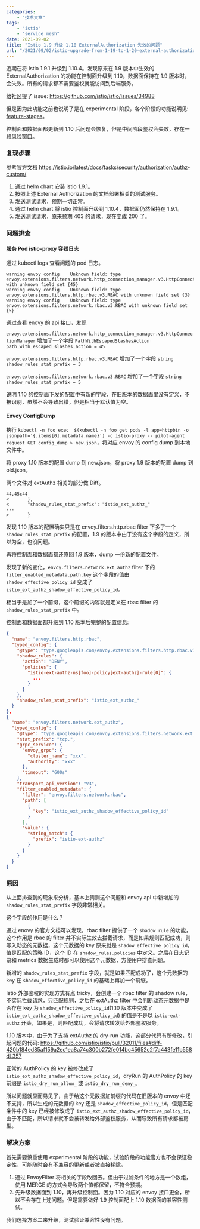 ```yaml
---
categories:
    - "技术文章"
tags:
    - "istio"
    - "service mesh"
date: 2021-09-02
title: "Istio 1.9 升级 1.10 ExternalAuthorization 失效的问题"
url: "/2021/09/02/istio-upgrade-from-1-19-to-1-20-external-authorization-invalid"
---
```


近期在将 Istio 1.9.1 升级到 1.10.4。发现原来在 1.9 版本中生效的 ExternalAuthorization 的功能在控制面升级到 1.10，数据面保持在 1.9 版本时，会失效。所有的请求都不需要鉴权就能访问到后端服务。

<!--more-->

给社区提了 issue: https://github.com/istio/istio/issues/34988

但是因为此功能之前也说明了是在 experimental 阶段，各个阶段的功能说明见: [feature-stages](https://istio.io/latest/docs/releases/feature-stages/)。

控制面和数据面都更新到 1.10 后问题会恢复，但是中间阶段鉴权会失效，存在一段风险窗口。

### 复现步骤

参考官方文档 https://istio.io/latest/docs/tasks/security/authorization/authz-custom/

1. 通过 helm chart 安装 istio 1.9.1。
2. 按照上述 External Authorization 的文档部署相关的测试服务。
3. 发送测试请求，预期一切正常。
4. 通过 helm chart 将 istio 控制面升级到 1.10.4，数据面仍然保持在 1.9.1。
5. 发送测试请求，原来预期 403 的请求，现在变成 200 了。

### 问题排查

#### 服务 Pod istio-proxy 容器日志

通过 kubectl logs 查看问题的 pod 日志。

```
warning envoy config    Unknown field: type envoy.extensions.filters.network.http_connection_manager.v3.HttpConnectionManager with unknown field set {45}
warning envoy config    Unknown field: type envoy.extensions.filters.http.rbac.v3.RBAC with unknown field set {3}
warning envoy config    Unknown field: type envoy.extensions.filters.network.rbac.v3.RBAC with unknown field set {5}
```

通过查看 enovy 的 api 接口，发现

`envoy.extensions.filters.network.http_connection_manager.v3.HttpConnectionManager` 增加了一个字段 `PathWithEscapedSlashesAction path_with_escaped_slashes_action = 45`

`envoy.extensions.filters.http.rbac.v3.RBAC` 增加了一个字段 `string shadow_rules_stat_prefix = 3`

`envoy.extensions.filters.network.rbac.v3.RBAC` 增加了一个字段 `string shadow_rules_stat_prefix = 5`

说明 1.10 的控制面下发的配置中有新的字段，在旧版本的数据面里没有定义，不被识别，虽然不会导致出错，但是相当于默认值为空。

#### Envoy ConfigDump

执行 `kubectl -n foo exec  $(kubectl -n foo get pods -l app=httpbin -o jsonpath='{.items[0].metadata.name}') -c istio-proxy -- pilot-agent request GET config_dump > new.json`，将对应 envoy 的 config dump 到本地文件中。

将 proxy 1.10 版本的配置 dump 到 new.json，将 proxy 1.9 版本的配置 dump 到 old.json。

两个文件对 extAuthz 相关的部分做 Diff。

```
44,45c44
<       },
<       "shadow_rules_stat_prefix": "istio_ext_authz_"
---
>       }
```

发现 1.10 版本的配置确实只是在 envoy.filters.http.rbac filter 下多了一个 `shadow_rules_stat_prefix` 的配置，1.9 的版本中由于没有这个字段的定义，所以为空，也没问题。

再将控制面和数据面都还原回 1.9 版本，dump 一份新的配置文件。

发现了新的变化，`envoy.filters.network.ext_authz` filter 下的 `filter_enabled_metadata.path.key` 这个字段的值由 `shadow_effective_policy_id` 变成了 `istio_ext_authz_shadow_effective_policy_id`。

相当于是加了一个前缀，这个前缀的内容就是定义在 rbac filter 的 `shadow_rules_stat_prefix` 中。

控制面和数据面都升级到 1.10 版本后完整的配置信息:

```json
{
  "name": "envoy.filters.http.rbac",
  "typed_config": {
    "@type": "type.googleapis.com/envoy.extensions.filters.http.rbac.v3.RBAC",
    "shadow_rules": {
      "action": "DENY",
      "policies": {
        "istio-ext-authz-ns[foo]-policy[ext-authz]-rule[0]": {
          ...
        }
      }
    },
    "shadow_rules_stat_prefix": "istio_ext_authz_"
  }
},
{
  "name": "envoy.filters.network.ext_authz",
  "typed_config": {
    "@type": "type.googleapis.com/envoy.extensions.filters.network.ext_authz.v3.ExtAuthz",
    "stat_prefix": "tcp.",
    "grpc_service": {
      "envoy_grpc": {
        "cluster_name": "xxx",
        "authority": "xxx"
      },
      "timeout": "600s"
    },
    "transport_api_version": "V3",
    "filter_enabled_metadata": {
      "filter": "envoy.filters.network.rbac",
      "path": [
        {
          "key": "istio_ext_authz_shadow_effective_policy_id"
        }
      ],
      "value": {
        "string_match": {
          "prefix": "istio-ext-authz"
        }
      }
    }
  }
}
```

### 原因

从上面排查到的现象来分析，基本上猜测这个问题和 envoy api 中新增加的 `shadow_rules_stat_prefix` 字段非常相关。

这个字段的作用是什么？

通过 enovy 的官方文档可以发现，rbac filter 提供了一个 `shadow rule` 的功能，这个作用是 rbac 的 filter 并不实际生效去拦截请求，而是如果规则匹配成功，则写入动态的元数据，这个元数据的 key 原来就是 `shadow_effective_policy_id`，值是匹配的策略 ID，这个 ID 在 `shadow_rules.policies` 中定义。之后在日志记录和 metrics 数据生成时都可以使用这个元数据，方便用户排查问题。

新增的 `shadow_rules_stat_prefix` 字段，就是如果匹配成功了，这个元数据的 key 在 `shadow_effective_policy_id` 的基础上再加一个前缀。

Istio 外部鉴权的实现方式有点 tricky，会创建一个 rbac filter 的 shadow rule，不实际拦截请求，只匹配规则，之后在 extAuthz filter 中会判断动态元数据中是否存在 key 为 `shadow_effective_policy_id`(1.10 版本中变成了 `istio_ext_authz_shadow_effective_policy_id`) 的值是不是以 `istio-ext-authz` 开头，如果是，则匹配成功，会将请求转发给外部鉴权服务。

1.10 版本中，由于为了支持 extAuthz 的 dry-run 功能，这部分代码有所修改，引起问题的代码: https://github.com/istio/istio/pull/32011/files#diff-420b184ed85af159a2ec1ea8a74c300b272fe014bc45652c2f7a443fe11b558dL357 

正常的 AuthPolicy 的 key 被修改成了 `istio_ext_authz_shadow_effective_policy_id`，dryRun 的 AuthPolicy 的 key 前缀是 `istio_dry_run_allow_` 或 `istio_dry_run_deny_`。

所以问题就显而易见了，由于给这个元数据加前缀的代码在旧版本的 envoy 中还不支持，所以生成的元数据的 key 还是 `shadow_effective_policy_id`，但是匹配条件中的 key 已经被修改成了 `istio_ext_authz_shadow_effective_policy_id`，由于不匹配，所以请求就不会被转发给外部鉴权服务，从而导致所有请求都被房型。

### 解决方案

首先需要慎重使用 experimental 阶段的功能，试验阶段的功能官方也不会保证稳定性，可能随时会有不兼容的更新或者被直接移除。

1. 通过 EnvoyFilter 将相关的字段改回去。但由于过滤条件的地方是一个数组，使用 MERGE 的方式会导致两个值都保留，不符合预期。
2. 先升级数据面到 1.10，再升级控制面。因为 1.10 对应的 envoy 接口更全，所以不会存在上述问题。但是需要做好 1.9 控制面配上 1.10 数据面的兼容性测试。

我们选择方案二来升级，测试验证兼容性没有问题。

